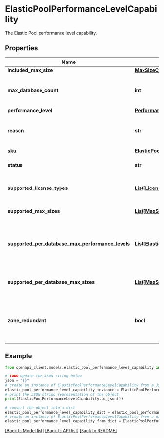 # ElasticPoolPerformanceLevelCapability

The Elastic Pool performance level capability.

## Properties

Name | Type | Description | Notes
------------ | ------------- | ------------- | -------------
**included_max_size** | [**MaxSizeCapability**](MaxSizeCapability.md) |  | [optional] 
**max_database_count** | **int** | The maximum number of databases supported. | [optional] [readonly] 
**performance_level** | [**PerformanceLevelCapability**](PerformanceLevelCapability.md) |  | [optional] 
**reason** | **str** | The reason for the capability not being available. | [optional] 
**sku** | [**ElasticPoolPerformanceLevelCapabilitySku**](ElasticPoolPerformanceLevelCapabilitySku.md) |  | [optional] 
**status** | **str** | The status of the capability. | [optional] [readonly] 
**supported_license_types** | [**List[LicenseTypeCapability]**](LicenseTypeCapability.md) | List of supported license types. | [optional] [readonly] 
**supported_max_sizes** | [**List[MaxSizeRangeCapability]**](MaxSizeRangeCapability.md) | The list of supported max sizes. | [optional] [readonly] 
**supported_per_database_max_performance_levels** | [**List[ElasticPoolPerDatabaseMaxPerformanceLevelCapability]**](ElasticPoolPerDatabaseMaxPerformanceLevelCapability.md) | The list of supported per database max performance levels. | [optional] [readonly] 
**supported_per_database_max_sizes** | [**List[MaxSizeRangeCapability]**](MaxSizeRangeCapability.md) | The list of supported per database max sizes. | [optional] [readonly] 
**zone_redundant** | **bool** | Whether or not zone redundancy is supported for the performance level. | [optional] [readonly] 

## Example

```python
from openapi_client.models.elastic_pool_performance_level_capability import ElasticPoolPerformanceLevelCapability

# TODO update the JSON string below
json = "{}"
# create an instance of ElasticPoolPerformanceLevelCapability from a JSON string
elastic_pool_performance_level_capability_instance = ElasticPoolPerformanceLevelCapability.from_json(json)
# print the JSON string representation of the object
print(ElasticPoolPerformanceLevelCapability.to_json())

# convert the object into a dict
elastic_pool_performance_level_capability_dict = elastic_pool_performance_level_capability_instance.to_dict()
# create an instance of ElasticPoolPerformanceLevelCapability from a dict
elastic_pool_performance_level_capability_from_dict = ElasticPoolPerformanceLevelCapability.from_dict(elastic_pool_performance_level_capability_dict)
```
[[Back to Model list]](../README.md#documentation-for-models) [[Back to API list]](../README.md#documentation-for-api-endpoints) [[Back to README]](../README.md)


